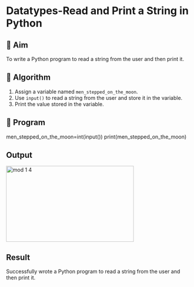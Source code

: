 # Datatypes-Read and Print a String in Python

## 🎯 Aim
To write a Python program to read a string from the user and then print it.

## 🧠 Algorithm
1. Assign a variable named `men_stepped_on_the_moon`.
2. Use `input()` to read a string from the user and store it in the variable.
3. Print the value stored in the variable.

## 🧾 Program
men_stepped_on_the_moon=int(input())
print(men_stepped_on_the_moon)

## Output
<img width="347" height="207" alt="mod 1 4" src="https://github.com/user-attachments/assets/03c4778f-2631-4880-8a58-9cb62fc8d796" />

## Result
Successfully wrote a Python program to read a string from the user and then print it.

